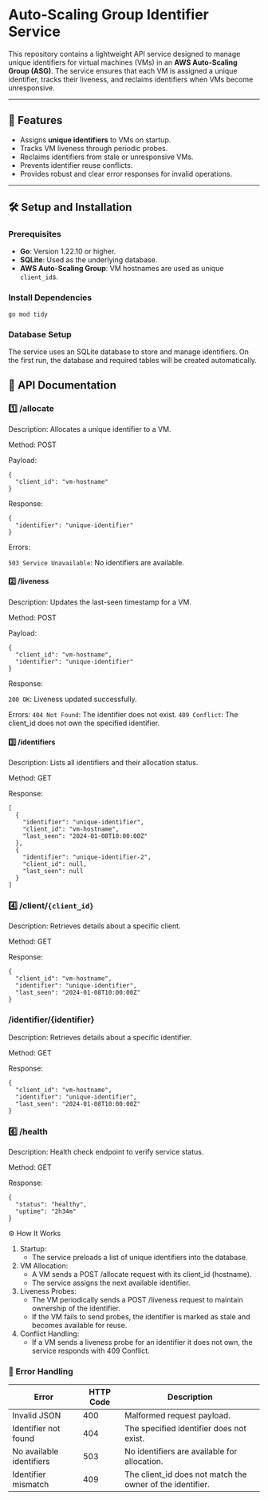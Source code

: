 # Auto-Scaling Group Identifier Service

This repository contains a lightweight API service designed to manage unique identifiers for virtual machines (VMs) in an **AWS Auto-Scaling Group (ASG)**. The service ensures that each VM is assigned a unique identifier, tracks their liveness, and reclaims identifiers when VMs become unresponsive.

---

## 🚀 Features

- Assigns **unique identifiers** to VMs on startup.
- Tracks VM liveness through periodic probes.
- Reclaims identifiers from stale or unresponsive VMs.
- Prevents identifier reuse conflicts.
- Provides robust and clear error responses for invalid operations.

---

## 🛠️ Setup and Installation

### Prerequisites

- **Go**: Version 1.22.10 or higher.
- **SQLite**: Used as the underlying database.
- **AWS Auto-Scaling Group**: VM hostnames are used as unique `client_id`s.

### Install Dependencies
```
go mod tidy
```

### Database Setup
The service uses an SQLite database to store and manage identifiers. On the first run, the database and required tables will be created automatically.

## 📖 API Documentation

### 1️⃣ /allocate

Description: Allocates a unique identifier to a VM.

Method: POST

Payload:
```
{
  "client_id": "vm-hostname"
}
```

Response:
```
{
  "identifier": "unique-identifier"
}
```

Errors:

`503 Service Unavailable`: No identifiers are available.


#### 2️⃣ /liveness
Description: Updates the last-seen timestamp for a VM.

Method: POST

Payload:
```
{
  "client_id": "vm-hostname",
  "identifier": "unique-identifier"
}
```
Response:

`200 OK`: Liveness updated successfully.

Errors:
`404 Not Found`: The identifier does not exist.
`409 Conflict`: The client_id does not own the specified identifier.

#### 3️⃣ /identifiers
Description: Lists all identifiers and their allocation status.

Method: GET

Response:
```
[
  {
    "identifier": "unique-identifier",
    "client_id": "vm-hostname",
    "last_seen": "2024-01-08T10:00:00Z"
  },
  {
    "identifier": "unique-identifier-2",
    "client_id": null,
    "last_seen": null
  }
]
```

### 4️⃣ /client/`{client_id}`

Description: Retrieves details about a specific client.

Method: GET

Response:
```
{
  "client_id": "vm-hostname",
  "identifier": "unique-identifier",
  "last_seen": "2024-01-08T10:00:00Z"
}
```

### /identifier/{identifier}
Description: Retrieves details about a specific identifier.

Method: GET

Response:
```
{
  "client_id": "vm-hostname",
  "identifier": "unique-identifier",
  "last_seen": "2024-01-08T10:00:00Z"
}
```

### 6️⃣ /health
Description: Health check endpoint to verify service status.

Method: GET

Response:
```
{
  "status": "healthy",
  "uptime": "2h34m"
}
```

⚙️ How It Works
1. Startup:
    - The service preloads a list of unique identifiers into the database.
1. VM Allocation: 
    - A VM sends a POST /allocate request with its client_id (hostname).
    - The service assigns the next available identifier.
1. Liveness Probes:
    - The VM periodically sends a POST /liveness request to maintain ownership of the identifier.
    - If the VM fails to send probes, the identifier is marked as stale and becomes available for reuse.
1. Conflict Handling:
    - If a VM sends a liveness probe for an identifier it does not own, the service responds with 409 Conflict.

### 🚦 Error Handling
|Error|HTTP Code|Description|
|---|---|---|
|Invalid JSON|400|Malformed request payload.|
|Identifier not found|404|The specified identifier does not exist.|
|No available identifiers|503|No identifiers are available for allocation.|
|Identifier mismatch|409|The client_id does not match the owner of the identifier.|
